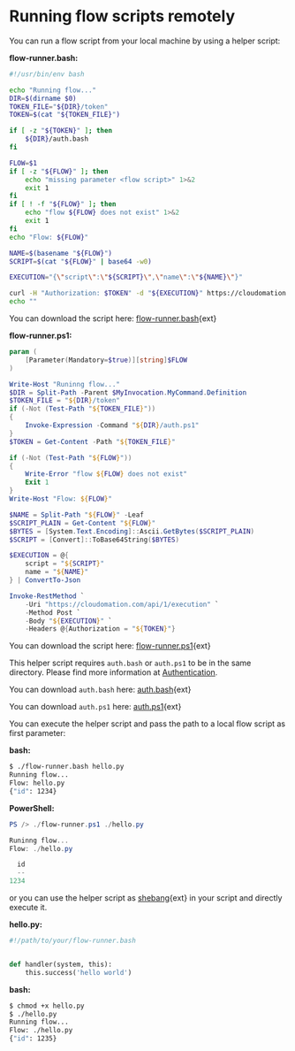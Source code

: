 # Running flow scripts remotely

You can run a flow script from your local machine by using a helper script:

**flow-runner.bash:**

```bash
#!/usr/bin/env bash

echo "Running flow..."
DIR=$(dirname $0)
TOKEN_FILE="${DIR}/token"
TOKEN=$(cat "${TOKEN_FILE}")

if [ -z "${TOKEN}" ]; then
    ${DIR}/auth.bash
fi

FLOW=$1
if [ -z "${FLOW}" ]; then
    echo "missing parameter <flow script>" 1>&2
    exit 1
fi
if [ ! -f "${FLOW}" ]; then
    echo "flow ${FLOW} does not exist" 1>&2
    exit 1
fi
echo "Flow: ${FLOW}"

NAME=$(basename "${FLOW}")
SCRIPT=$(cat "${FLOW}" | base64 -w0)

EXECUTION="{\"script\":\"${SCRIPT}\",\"name\":\"${NAME}\"}"

curl -H "Authorization: $TOKEN" -d "${EXECUTION}" https://cloudomation.com/api/1/execution
echo ""
```

You can download the script here: [flow-runner.bash](https://github.com/starflows/documentation/blob/master/utilities/flow-runner.bash){ext}

**flow-runner.ps1:**
```powershell
param (
    [Parameter(Mandatory=$true)][string]$FLOW
)

Write-Host "Runinng flow..."
$DIR = Split-Path -Parent $MyInvocation.MyCommand.Definition
$TOKEN_FILE = "${DIR}/token"
if (-Not (Test-Path "${TOKEN_FILE}"))
{
    Invoke-Expression -Command "${DIR}/auth.ps1"
}
$TOKEN = Get-Content -Path "${TOKEN_FILE}"

if (-Not (Test-Path "${FLOW}"))
{
    Write-Error "flow ${FLOW} does not exist"
    Exit 1
}
Write-Host "Flow: ${FLOW}"

$NAME = Split-Path "${FLOW}" -Leaf
$SCRIPT_PLAIN = Get-Content "${FLOW}"
$BYTES = [System.Text.Encoding]::Ascii.GetBytes($SCRIPT_PLAIN)
$SCRIPT = [Convert]::ToBase64String($BYTES)

$EXECUTION = @{
    script = "${SCRIPT}"
    name = "${NAME}"
} | ConvertTo-Json

Invoke-RestMethod `
    -Uri "https://cloudomation.com/api/1/execution" `
    -Method Post `
    -Body "${EXECUTION}" `
    -Headers @{Authorization = "${TOKEN}"}
```

You can download the script here: [flow-runner.ps1](https://github.com/starflows/documentation/blob/master/utilities/flow-runner.ps1){ext}

This helper script requires `auth.bash` or `auth.ps1` to be in the same directory. Please
find more information at [Authentication](Authentication#viatherestapi).

You can download `auth.bash` here: [auth.bash](https://github.com/starflows/documentation/blob/master/utilities/auth.bash){ext}

You can download `auth.ps1` here: [auth.ps1](https://github.com/starflows/documentation/blob/master/utilities/auth.ps1){ext}

You can execute the helper script and pass the path to a local flow script as first parameter:

**bash:**
```bash
$ ./flow-runner.bash hello.py
Running flow...
Flow: hello.py
{"id": 1234}
```

**PowerShell:**
```powershell
PS /> ./flow-runner.ps1 ./hello.py

Runinng flow...
Flow: ./hello.py

  id
  --
1234
```

or you can use the helper script as [shebang](https://en.wikipedia.org/wiki/Shebang_%28Unix%29){ext} in your script and directly execute it.

**hello.py:**
```python
#!/path/to/your/flow-runner.bash


def handler(system, this):
    this.success('hello world')
```

**bash:**
```bash
$ chmod +x hello.py
$ ./hello.py
Running flow...
Flow: ./hello.py
{"id": 1235}
```
